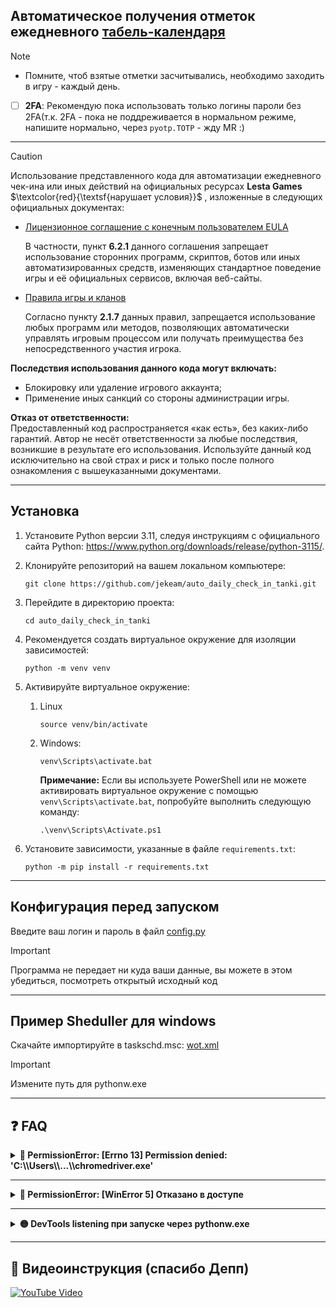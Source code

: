 ## Автоматическое получения отметок ежедневного [табель-календаря](https://tanki.su/ru/daily-check-in/)

> [!NOTE]
> - Помните, чтоб взятые отметки засчитывались, необходимо заходить в игру - каждый день.
> - [ ]  **2FA**: Рекомендую пока использовать только логины пароли без 2FA(т.к. 2FA - пока не поддреживается в нормальном режиме, напишите нормально, через `pyotp.TOTP` - жду MR :)


---
> [!CAUTION]
> Использование представленного кода для автоматизации ежедневного чек-ина или иных действий на официальных ресурсах **Lesta Games** $\textcolor{red}{\textsf{нарушает условия}}$ , изложенные в следующих официальных документах:
>
> - [Лицензионное соглашение с конечным пользователем EULA](https://legal.lesta.ru/eula/)
>   
>   В частности, пункт **6.2.1** данного соглашения запрещает использование сторонних программ, скриптов, ботов или иных автоматизированных средств, изменяющих стандартное поведение игры и её официальных сервисов, включая веб-сайты.
> 
> - [Правила игры и кланов](https://legal.lesta.ru/game-rules/)
>   
>   Согласно пункту **2.1.7** данных правил, запрещается использование любых программ или методов, позволяющих автоматически управлять игровым процессом или получать преимущества без непосредственного участия игрока.
> 
> **Последствия использования данного кода могут включать:**
> - Блокировку или удаление игрового аккаунта;
> - Применение иных санкций со стороны администрации игры.
> 
> **Отказ от ответственности:**  
> Предоставленный код распространяется «как есть», без каких-либо гарантий. Автор не несёт ответственности за любые последствия, возникшие в результате его использования.
> Используйте данный код исключительно на свой страх и риск и только после полного ознакомления с вышеуказанными документами.


---
## Установка
1. Установите Python версии 3.11, следуя инструкциям с официального сайта
   Python: https://www.python.org/downloads/release/python-3115/.

2. Клонируйте репозиторий на вашем локальном компьютере:
    ```shell
    git clone https://github.com/jekeam/auto_daily_check_in_tanki.git
    ```

3. Перейдите в директорию проекта:
    ```shell
    cd auto_daily_check_in_tanki
    ```

4. Рекомендуется создать виртуальное окружение для изоляции зависимостей:
    ```shell
    python -m venv venv
    ```

5. Активируйте виртуальное окружение:
    1. Linux
        ```shell
        source venv/bin/activate
        ```

    2. Windows:
        ```shell
        venv\Scripts\activate.bat
        ```
       **Примечание:** Если вы используете PowerShell или не можете активировать виртуальное окружение с помощью `venv\Scripts\activate.bat`,
       попробуйте выполнить следующую команду:
        ```shell
        .\venv\Scripts\Activate.ps1
        ```

6. Установите зависимости, указанные в файле `requirements.txt`:
    ```shell
    python -m pip install -r requirements.txt
    ```


---
## Конфигурация перед запуском

Введите ваш логин и пароль в файл [config.py](https://github.com/jekeam/auto_daily_check_in_tanki/blob/master/config.py)
> [!IMPORTANT]
> Программа не передает ни куда ваши данные, вы можете в этом убедиться, посмотреть открытый исходный код


---
## Пример Sheduller для windows

Cкачайте импортируйте в taskschd.msc: [wot.xml](https://github.com/jekeam/auto_daily_check_in_tanki/raw/master/wot.xml)

> [!IMPORTANT]
> Измените путь для pythonw.exe


---
## ❓ FAQ

<details>
<summary><strong>🔴 PermissionError: [Errno 13] Permission denied: 'C:\\Users\\...\\chromedriver.exe'</strong></summary>

**Решение:**

- Завершите все процессы `chromedriver.exe` через Диспетчер задач.
- Очистите каталог `%USERPROFILE%\.wdm`.

</details>


---
<details>
<summary><strong>🔴 PermissionError: [WinError 5] Отказано в доступе</strong></summary>

**Решение:**

- Перезагрузите компьютер.
- Либо завершите все процессы `chromedriver.exe`.

</details>


---
<details>
<summary><strong>🟡 DevTools listening при запуске через pythonw.exe</strong></summary>

Если при запуске через `pythonw.exe` появляется окно:

```
DevTools listening on ws://127.0.0.1:50605/devtools/browser/11c9063a-44ce-4b39-9566-9e6c6270025c
```

**Решение:**

1. Откройте файл:  
   ```
   .\venv\Lib\site-packages\selenium\webdriver\common\service.py
   ```
   > ⚠️ Не перепутайте с `services.py`

2. В функции `start()` замените `subprocess.Popen` так, чтобы он включал флаг `creationflags=0x8000000`.

**Пример:**
```python
try:
    cmd = [self.path]
    cmd.extend(self.command_line_args())
    self.process = subprocess.Popen(cmd, env=self.env,
                                    close_fds=system() != 'Windows',
                                    stdout=self.log_file,
                                    stderr=self.log_file,
                                    stdin=PIPE,
                                    creationflags=0x8000000)
except TypeError:
    raise
```

</details>


---
## 🎥 Видеоинструкция (спасибо Депп)</strong></summary>

[![YouTube Video](https://img.youtube.com/vi/z-5otBFmSMc/0.jpg)](https://www.youtube.com/watch?v=z-5otBFmSMc&t=10s)


